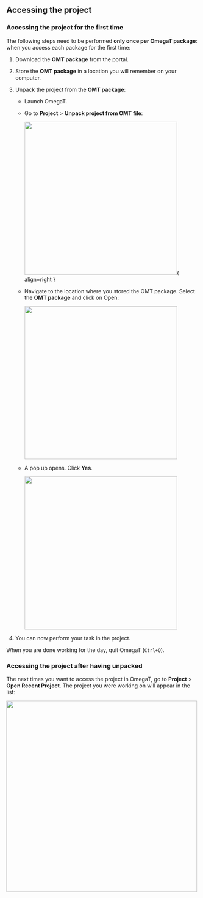 ## Accessing the project

### Accessing the project for the first time

The following steps need to be performed __only once per OmegaT package__: when you access each package for the first time: 

1. Download the **OMT package** from the portal.

2. Store the **OMT package** in a location you will remember on your computer.<!-- tips on file organization -->

3. Unpack the project from the **OMT package**:
  
    + Launch OmegaT.
  
    + Go to **Project** > **Unpack project from OMT file**:<!-- update screenshot -->

        [<img src="https://pisawiki.capstan.be/lib/exe/fetch.php?media=ug:01_import_omt_package.jpg" class="media" alt="" width="400" />](https://pisawiki.capstan.be/lib/exe/fetch.php?media=ug:01_import_omt_package.jpg){ align=right }

    + Navigate to the location where you stored the OMT package. Select the **OMT package** and click on Open:
  
        [<img src="https://pisawiki.capstan.be/lib/exe/fetch.php?media=ug:02_open_omt_package.jpg" class="media" alt="" width="400" />](https://pisawiki.capstan.be/lib/exe/fetch.php?media=ug:02_open_omt_package.jpg)

    + A pop up opens. Click **Yes**.
  
        [<img src="https://pisawiki.capstan.be/lib/exe/fetch.php?media=ug:03_delete_original_package.jpg" class="media" alt="" width="400" />](https://pisawiki.capstan.be/lib/exe/fetch.php?media=ug:03_delete_original_package.jpg) 

4. You can now perform your task in the project.

When you are done working for the day, quit OmegaT (`Ctrl+Q`).

### Accessing the project after having unpacked

The next times you want to access the project in OmegaT, go to **Project** > **Open Recent Project**. The project you were working on will appear in the list:

   [<img src="https://pisawiki.capstan.be/lib/exe/fetch.php?media=ug:04_open_recent_project.jpg" class="media" alt="" width="500" />](https://pisawiki.capstan.be/lib/exe/fetch.php?media=ug:04_open_recent_project.jpg)

